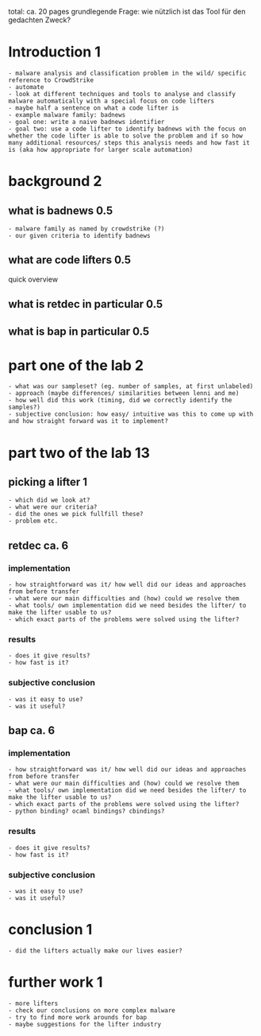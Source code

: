 total: ca. 20 pages
grundlegende Frage: wie nützlich ist das Tool für den gedachten Zweck?

# Introduction 1
	- malware analysis and classification problem in the wild/ specific reference to CrowdStrike
	- automate
	- look at different techniques and tools to analyse and classify malware automatically with a special focus on code lifters
	- maybe half a sentence on what a code lifter is
	- example malware family: badnews
	- goal one: write a naive badnews identifier
	- goal two: use a code lifter to identify badnews with the focus on whether the code lifter is able to solve the problem and if so how many additional resources/ steps this analysis needs and how fast it is (aka how appropriate for larger scale automation)
	
# background 2

## what is badnews 0.5
	- malware family as named by crowdstrike (?)
	- our given criteria to identify badnews

## what are code lifters 0.5

quick overview

## what is retdec in particular 0.5

## what is bap in particular 0.5

# part one of the lab 2
	- what was our sampleset? (eg. number of samples, at first unlabeled)
	- approach (maybe differences/ similarities between lenni and me)
	- how well did this work (timing, did we correctly identify the samples?)
	- subjective conclusion: how easy/ intuitive was this to come up with and how straight forward was it to implement?
	
# part two of the lab 13

## picking a lifter 1
	- which did we look at?
	- what were our criteria?
	- did the ones we pick fullfill these?
	- problem etc.

## retdec ca. 6

### implementation
	- how straightforward was it/ how well did our ideas and approaches from before transfer
	- what were our main difficulties and (how) could we resolve them
	- what tools/ own implementation did we need besides the lifter/ to make the lifter usable to us?
	- which exact parts of the problems were solved using the lifter?
	
### results
	- does it give results?
	- how fast is it?
	
### subjective conclusion
	- was it easy to use?
	- was it useful?

## bap ca. 6

### implementation
	- how straightforward was it/ how well did our ideas and approaches from before transfer
	- what were our main difficulties and (how) could we resolve them
	- what tools/ own implementation did we need besides the lifter/ to make the lifter usable to us?
	- which exact parts of the problems were solved using the lifter?
	- python binding? ocaml bindings? cbindings?
	
### results
	- does it give results?
	- how fast is it?
	
### subjective conclusion
	- was it easy to use?
	- was it useful?

# conclusion 1

	- did the lifters actually make our lives easier?
	
# further work 1
	- more lifters
	- check our conclusions on more complex malware
	- try to find more work arounds for bap
	- maybe suggestions for the lifter industry